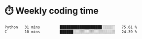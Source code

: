 
# :stopwatch: Weekly coding time
<!--START_SECTION:waka-->

```txt
Python   31 mins         ███████████████████░░░░░░   75.61 %
C        10 mins         ██████░░░░░░░░░░░░░░░░░░░   24.39 %
```

<!--END_SECTION:waka-->


<!-- <p> <img src="https://github-readme-stats.vercel.app/api?username=cozgerest&show_icons=true&hide_border=false" />  </p> -->

